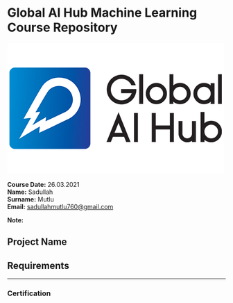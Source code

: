 # Global AI Hub Machine Learning Course Repository
![](img/newlogo.png)

**Course Date:** 26.03.2021  
**Name:** Sadullah  
**Surname:** Mutlu  
**Email:** sadullahmutlu760@gmail.com  

**Note:** 

## Project Name


## Requirements

---

### Certification



